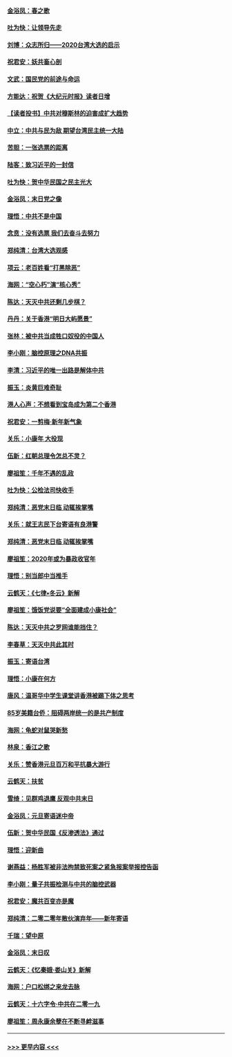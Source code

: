 #### [金浴凤：春之歌](../pages/nsc993/n11797687.md?t=01162322) 
#### [吐为快：让领导先走](../pages/nsc993/n11797512.md?t=01162322) 
#### [刘博：众志所归——2020台湾大选的启示](../pages/nsc993/n11796878.md?t=01162322) 
#### [祝君安：妖共畜心剖](../pages/nsc993/n11794273.md?t=01162322) 
#### [文武：国民党的前途与命运](../pages/nsc993/n11794198.md?t=01162322) 
#### [方能达：祝贺《大纪元时报》读者日增](../pages/nsc993/n11793807.md?t=01162322) 
#### [【读者投书】中共对穆斯林的迫害成扩大趋势](../pages/nsc993/n11791371.md?t=01162322) 
#### [中立：中共与民为敌 期望台湾民主统一大陆](../pages/nsc993/n11790392.md?t=01162322) 
#### [苦胆：一张选票的距离](../pages/nsc993/n11788914.md?t=01162322) 
#### [陆客：致习近平的一封信](../pages/nsc993/n11788867.md?t=01162322) 
#### [吐为快：贺中华民国之民主光大](../pages/nsc993/n11788618.md?t=01162322) 
#### [金浴凤：末日党之像](../pages/nsc993/n11787475.md?t=01162322) 
#### [理悟：中共不是中国](../pages/nsc993/n11787463.md?t=01162322) 
#### [念贲：没有选票  我们去奋斗去努力](../pages/nsc993/n11787398.md?t=01162322) 
#### [郑纯清：台湾大选观感](../pages/nsc993/n11786210.md?t=01162322) 
#### [项云：老百姓看“打黑除恶”](../pages/nsc993/n11785398.md?t=01162322) 
#### [海网：“空心朽”演“核心秀”](../pages/nsc993/n11783874.md?t=01162322) 
#### [陈达：天灭中共还剩几步棋？](../pages/nsc993/n11783719.md?t=01162322) 
#### [丹丹：关于香港“明日大屿愿景”](../pages/nsc993/n11783273.md?t=01162322) 
#### [张林：被中共当成牲口奴役的中国人](../pages/nsc993/n11782397.md?t=01162322) 
#### [李小刚：脑控原理之DNA共振](../pages/nsc993/n11780962.md?t=01162322) 
#### [李清：习近平的唯一出路是解体中共](../pages/nsc993/n11780866.md?t=01162322) 
#### [振玉：炎黄巨难奇耻](../pages/nsc993/n11779632.md?t=01162322) 
#### [港人心声：不想看到宝岛成为第二个香港](../pages/nsc993/n11778817.md?t=01162322) 
#### [祝君安：一剪梅‧新年新气象](../pages/nsc993/n11776340.md?t=01162322) 
#### [关乐：小康年 大役现](../pages/nsc993/n11774213.md?t=01162322) 
#### [伍新：红朝总理令怎总不灵？](../pages/nsc993/n11770813.md?t=01162322) 
#### [廖祖笙：千年不遇的乱政](../pages/nsc993/n11770373.md?t=01162322) 
#### [吐为快：公检法司快收手](../pages/nsc993/n11770359.md?t=01162322) 
#### [郑纯清：恶党末日临 动辄挨掌嘴](../pages/nsc993/n11769912.md?t=01162322) 
#### [关乐：就王志民下台寄语有良港警](../pages/nsc993/n11769903.md?t=01162322) 
#### [郑纯清：恶党末日临 动辄挨掌嘴](../pages/nsc993/n11769356.md?t=01162322) 
#### [廖祖笙：2020年或为暴政收官年](../pages/nsc993/n11768216.md?t=01162322) 
#### [理悟：别当郎中当推手](../pages/nsc993/n11768243.md?t=01162322) 
#### [云鹤天：《七律▪冬云》新解](../pages/nsc993/n11768204.md?t=01162322) 
#### [廖祖笙：饿饭党说要“全面建成小康社会”](../pages/nsc993/n11767482.md?t=01162322) 
#### [陈达：天灭中共之罗网谁能挡住？](../pages/nsc993/n11767465.md?t=01162322) 
#### [李春草：天灭中共此其时](../pages/nsc993/n11767452.md?t=01162322) 
#### [振玉：寄语台湾](../pages/nsc993/n11767432.md?t=01162322) 
#### [理悟：小康在何方](../pages/nsc993/n11767394.md?t=01162322) 
#### [唐风：温哥华中学生课堂讲香港被踢下体之思考](../pages/nsc993/n11766848.md?t=01162322) 
#### [85岁美籍台侨：阻碍两岸统一的是共产制度](../pages/nsc993/n11765043.md?t=01162322) 
#### [海网：龟蛇对鼠哭新愁](../pages/nsc993/n11764895.md?t=01162322) 
#### [林泉：香江之歌](../pages/nsc993/n11764415.md?t=01162322) 
#### [关乐：赞香港元旦百万和平抗暴大游行](../pages/nsc993/n11764382.md?t=01162322) 
#### [云鹤天：扶贫](../pages/nsc993/n11764245.md?t=01162322) 
#### [雪绮：见群鸡退鹰  反观中共末日](../pages/nsc993/n11762112.md?t=01162322) 
#### [金浴凤：元旦寄语迷中帝](../pages/nsc993/n11761788.md?t=01162322) 
#### [伍新：贺中华民国《反渗透法》通过](../pages/nsc993/n11761994.md?t=01162322) 
#### [理悟：迎新曲](../pages/nsc993/n11761152.md?t=01162322) 
#### [谢燕益：杨胜军被非法拘禁致死案之紧急报案举报控告函](../pages/nsc993/n11756134.md?t=01162322) 
#### [李小刚：量子共振检测与中共的脑控武器](../pages/nsc993/n11754518.md?t=01162322) 
#### [祝君安：魔共百变亦是魔](../pages/nsc993/n11754469.md?t=01162322) 
#### [郑纯清：二零二零年散伙演弃年——新年寄语](../pages/nsc993/n11754195.md?t=01162322) 
#### [千瑞：望中原](../pages/nsc993/n11754159.md?t=01162322) 
#### [金浴凤：末日叹](../pages/nsc993/n11752359.md?t=01162322) 
#### [云鹤天：《忆秦娥‧娄山关》新解](../pages/nsc993/n11752348.md?t=01162322) 
#### [海网：户口松绑之来龙去脉](../pages/nsc993/n11752328.md?t=01162322) 
#### [云鹤天：十六字令‧中共在二零一九](../pages/nsc993/n11752305.md?t=01162322) 
#### [廖祖笙：周永康余孽在不断寻衅滋事](../pages/nsc993/n11751013.md?t=01162322) 

----
#### [ >>> 更早内容 <<< ](../indexes/nsc993-earlier.md)
